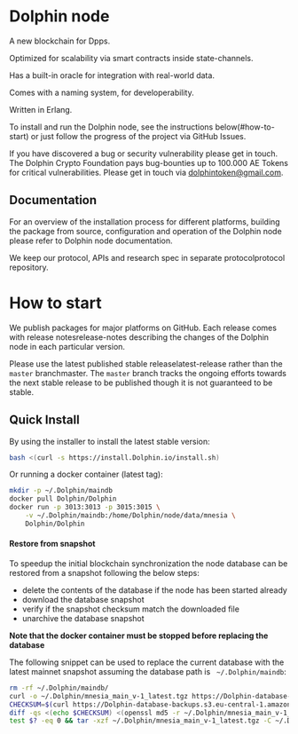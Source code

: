 # Dolphin node


A new blockchain for Dpps.

Optimized for scalability via smart contracts inside state-channels.

Has a built-in oracle for integration with real-world data.

Comes with a naming system, for developerability.

Written in Erlang.

To install and run the Dolphin node, see the instructions below(#how-to-start) or just follow the progress of the project via GitHub Issues.

If you have discovered a bug or security vulnerability please get in touch. The Dolphin Crypto Foundation pays bug-bounties up to 100.000 AE Tokens for critical vulnerabilities. Please get in touch via dolphintoken@gmail.com.


## Documentation

For an overview of the installation process for different platforms,
building the package from source, configuration and operation of the Dolphin
node please refer to Dolphin node documentation.

We keep our protocol, APIs and research spec in separate protocolprotocol
repository.


# How to start

We publish packages for major platforms on GitHub.
Each release comes with release notesrelease-notes describing the
changes of the Dolphin node in each particular version.

Please use the latest published stable releaselatest-release rather than the `master` branchmaster.
The `master` branch tracks the ongoing efforts towards the next stable release to be published though it is not guaranteed to be stable.



## Quick Install

By using the installer to install the latest stable version:
```bash
bash <(curl -s https://install.Dolphin.io/install.sh)
```

Or running a docker container (latest tag):
```bash
mkdir -p ~/.Dolphin/maindb
docker pull Dolphin/Dolphin
docker run -p 3013:3013 -p 3015:3015 \
    -v ~/.Dolphin/maindb:/home/Dolphin/node/data/mnesia \
    Dolphin/Dolphin
```

#### Restore from snapshot

To speedup the initial blockchain synchronization the node database can be restored from a snapshot following the below steps:

* delete the contents of the database if the node has been started already
* download the database snapshot
* verify if the snapshot checksum match the downloaded file
* unarchive the database snapshot

**Note that the docker container must be stopped before replacing the database**

The following snippet can be used to replace the current database with the latest mainnet snapshot assuming the database path is ` ~/.Dolphin/maindb`:

```bash
rm -rf ~/.Dolphin/maindb/
curl -o ~/.Dolphin/mnesia_main_v-1_latest.tgz https://Dolphin-database-backups.s3.eu-central-1.amazonaws.com/mnesia_main_v-1_latest.tgz
CHECKSUM=$(curl https://Dolphin-database-backups.s3.eu-central-1.amazonaws.com/mnesia_main_v-1_latest.tgz.md5)
diff -qs <(echo $CHECKSUM) <(openssl md5 -r ~/.Dolphin/mnesia_main_v-1_latest.tgz | awk '{ print $1; }')
test $? -eq 0 && tar -xzf ~/.Dolphin/mnesia_main_v-1_latest.tgz -C ~/.Dolphin/maindb/
```

